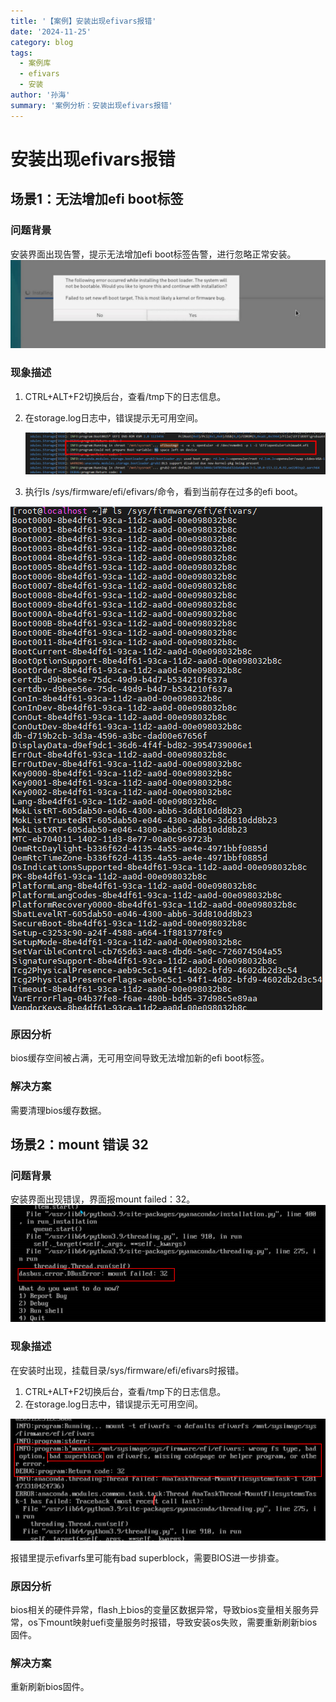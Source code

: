 ```yaml
---
title: '【案例】安装出现efivars报错'
date: '2024-11-25'
category: blog
tags:
  - 案例库
  - efivars
  - 安装
author: '孙海'
summary: '案例分析：安装出现efivars报错'
---
```


# 安装出现efivars报错

## 场景1：无法增加efi boot标签

### 问题背景

安装界面出现告警，提示无法增加efi boot标签告警，进行忽略正常安装。
![image](./figures/安装_无法增加bootloader.png)

### 现象描述

1. CTRL+ALT+F2切换后台，查看/tmp下的日志信息。
2. 在storage.log日志中，错误提示无可用空间。

   ![image](./figures/安装_无bootloader空间.png)

3. 执行ls /sys/firmware/efi/efivars/命令，看到当前存在过多的efi boot。

  ![image](./figures/安装_ls_bootloader.png)

### 原因分析

bios缓存空间被占满，无可用空间导致无法增加新的efi boot标签。

### 解决方案

需要清理bios缓存数据。

## 场景2：mount 错误 32

### 问题背景

安装界面出现错误，界面报mount failed：32。
![image](./figures/安装_bootloader出错.png)

### 现象描述

在安装时出现，挂载目录/sys/firmware/efi/efivars时报错。

1. CTRL+ALT+F2切换后台，查看/tmp下的日志信息。
2. 在storage.log日志中，错误提示无可用空间。

  ![image](./figures/安装_bootloader_mount32.png)

报错里提示efivarfs里可能有bad superblock，需要BIOS进一步排查。

### 原因分析

bios相关的硬件异常，flash上bios的变量区数据异常，导致bios变量相关服务异常，os下mount映射uefi变量服务时报错，导致安装os失败，需要重新刷新bios固件。

### 解决方案

重新刷新bios固件。
